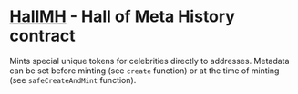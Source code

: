 # [HallMH](/contracts/HallMH.sol) - Hall of Meta History contract

Mints special unique tokens for celebrities directly to addresses.
Metadata can be set before minting (see `create` function)
or at the time of minting (see `safeCreateAndMint` function).

